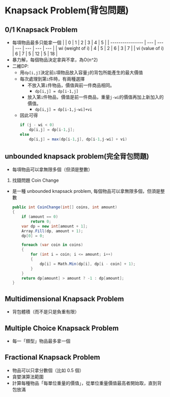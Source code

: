 # Knapsack Problem(背包問題)

## 0/1 Knapsack Problem

- 每項物品最多只能拿一個
  |                  | 0   | 1   | 2   | 3   | 4   | 5   |
  | ---------------- | --- | --- | --- | --- | --- | --- |
  | wi (weight of i) | 4   | 5   | 2   | 6   | 3   | 7   |
  | vi (value of i)  | 6   | 7   | 5   | 12  | 5   | 18  |
- 暴力解，每個物品決定拿與不拿，為O(n^2)
- 二維DP:
  - 用`dp[i,j]`決定前`i`項物品放入容量`j`的背包所能產生的最大價值
  - 每次處理到第`i`件時，有兩種選擇
    - 不放入第`i`件物品，價值與前一件商品相同。
      - `dp[i,j] = dp[i-1,j]`
    - 放入第`i`件物品，價值是前一件商品，重量`j-wi`的價值再加上新加入的價值。
      - `dp[i,j] = dp[i-1,j-wi]+vi`
  - 因此可得 
    ```csharp
    if (j - wi < 0)
        dp[i,j] = dp[i-1,j];
    else
        dp[i,j] = max(dp[i-1,j], dp[i-1,j-wi] + vi)
    ```

## unbounded knapsack problem(完全背包問題)

- 每項物品可以拿無限多個（但須是整數）

1. 找錢問題 Coin Change

- 是一種 unbounded knapsack problem, 每個物品可以拿無限多個，但須是整數

    ```csharp
    public int CoinChange(int[] coins, int amount)
    {
        if (amount == 0)
            return 0;
        var dp = new int[amount + 1];
        Array.Fill(dp, amount + 1);
        dp[0] = 0;

        foreach (var coin in coins)
        {
            for (int i = coin; i <= amount; i++)
            {
                dp[i] = Math.Min(dp[i], dp[i - coin] + 1);
            }
        }
        return dp[amount] > amount ? -1 : dp[amount];
    }
    ```

## Multidimensional Knapsack Problem

- 背包體積（而不是只是負重有限）

## Multiple Choice Knapsack Problem

- 每一「類型」物品最多拿一個

## Fractional Knapsack Problem

- 物品可以只拿分數個（比如 0.5 個）
- 貪婪演算法範圍
- 計算每種物品「每單位重量的價值」，從單位重量價值最高者開始取，直到背包放滿
